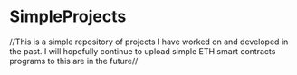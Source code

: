 # SimpleProjects

//This is a simple repository of projects I have worked on and developed in the past. I will hopefully continue to upload simple ETH smart contracts programs 
to this are in the future//
